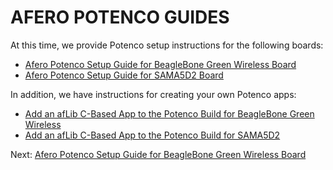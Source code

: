 # AFERO POTENCO GUIDES

At this time, we provide Potenco setup instructions for the following boards:

- [Afero Potenco Setup Guide for BeagleBone Green Wireless Board](../LinuxSDK-PotencoBBGW)
- [Afero Potenco Setup Guide for SAMA5D2 Board](../LinuxSDK-PotencoSAMA5D2)

In addition, we have instructions for creating your own Potenco apps:

- [Add an afLib C-Based App to the Potenco Build for BeagleBone Green Wireless](../LinuxSDK-PotencoBBGWApp)
- [Add an afLib C-Based App to the Potenco Build for SAMA5D2](../LinuxSDK-PotencoSAMA5D2App)

 Next: [Afero Potenco Setup Guide for BeagleBone Green Wireless Board](../LinuxSDK-PotencoBBGW)

